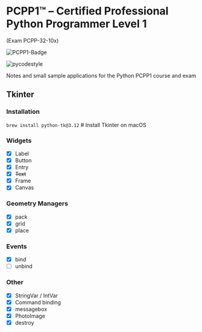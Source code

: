 # PCPP1™ – Certified Professional Python Programmer Level 1
 (Exam PCPP-32-10x) 

![PCPP1-Badge](https://images.credly.com/images/37e26478-d80c-43e8-80eb-ec492f3a26c1/image.png)

![pycodestyle](https://github.com/crmpicco/pcpp1_notes/actions/workflows/pycodestyle.yml/badge.svg)

Notes and small sample applications for the Python PCPP1 course and exam

## Tkinter
### Installation
`brew install python-tk@3.12` # Install Tkinter on macOS

### Widgets
- [x] Label
- [x] Button
- [x] Entry
- [x] ~~Text~~
- [x] Frame
- [x] Canvas

### Geometry Managers
- [x] pack
- [x] grid
- [x] place

### Events
- [x] bind
- [ ] unbind 

### Other
- [x] StringVar / IntVar
- [x] Command binding
- [x] messagebox
- [x] PhotoImage
- [x] destroy
